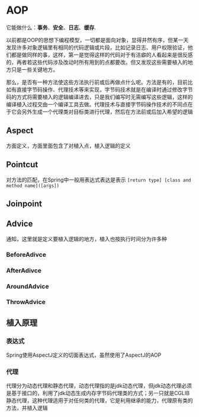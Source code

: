 


# AOP
它能做什么：**事务**、**安全**、**日志**、**缓存**.

以前都是OOP的思想下编程模型，一切都是面向对象，显得井然有序，但某一天发现许多对象逻辑里有相同的代码逻辑或片段，比如记录日志、用户权限验证，他们都是做同样的事，这样，第一是觉得这样的代码对于有洁癖的人看起来是很反感的，再者若这些代码涉及改动时所有用到的点都要改。但又发现这些需要植入的地方只是一些关键地方。

那么，是否有一种方法使这些方法执行前或后再做点什么呢。方法是有的，目前比如有直接字节码操作、代理技术等来实现，字节码技术就是在编译时通过修改字节码的方式将需要植入的逻辑编译进去，只是我们编写时无需编写这些逻辑，这样的编译植入过程交由一个编译工具去做。代理技术与直接字节码操作技术的不同点在于它会另外生成一个代理类对目标类进行代理，然后在方法前或后加入希望的逻辑


## Aspect
方面定义，方面里面包含了对植入点，植入逻辑的定义

## Pointcut
对方法的匹配，在Spring中一般用表达式表达是表示 `[return type] [class and method name]([args])`

## Joinpoint

## Advice
通知，这里就是定义要植入逻辑的地方，植入也按执行时间分为许多种

### BeforeAdivce

### AfterAdivce

### AroundAdvice

### ThrowAdvice


## 植入原理


### 表达式
Spring使用AspectJ定义的切面表达式，虽然使用了AspectJ的AOP

### 代理
代理分为动态代理和静态代理，动态代理指的是jdk动态代理，但jdk动态代理必须是基于接口的，利用了jdk动态生成内存字节码代理类的方式；另一只就是CGLIB静态代理，这种代理适用于对任何类的代理，它是利用继承的能力，代理原有类的方法，并植入逻辑



